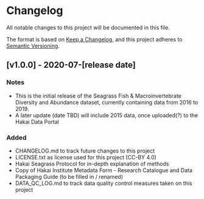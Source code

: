 # Changelog
All notable changes to this project will be documented in this file.

The format is based on [Keep a Changelog](https://keepachangelog.com/en/1.0.0/), and this
project adheres to [Semantic Versioning](https://semver.org/spec/v2.0.0.html).

## [v1.0.0] - 2020-07-[release date]
### Notes ###
- This is the initial release of the Seagrass Fish & Macroinvertebrate Diversity and Abundance dataset, currently containing
data from 2016 to 2019. 
- A later update (date TBD) will include 2015 data, once uploaded(?) to the Hakai Data Portal

### Added ###
- CHANGELOG.md to track future changes to this project
- LICENSE.txt as license used for this project (CC-BY 4.0)
- Hakai Seagrass Protocol for in-depth explanation of methods 
- Copy of Hakai Institute Metadata Form - Research Catalogue and Data Packaging Guide (to be filled in / renamed)
- DATA_QC_LOG.md to track data quality control measures taken on this project